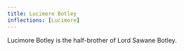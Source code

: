 ```yaml
---
title: Lucimore Botley
inflections: [Lucimore]
---
```


Lucimore Botley is the half-brother of Lord Sawane Botley.


